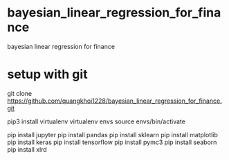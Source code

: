 # bayesian_linear_regression_for_finance
bayesian linear regression for finance


# setup with git 
git clone https://github.com/quangkhoi1228/bayesian_linear_regression_for_finance.git

pip3 install virtualenv
virtualenv envs
source envs/bin/activate

pip install jupyter
pip install pandas
pip install sklearn
pip install matplotlib
pip install keras
pip install tensorflow
pip install pymc3
pip install seaborn
pip install xlrd


